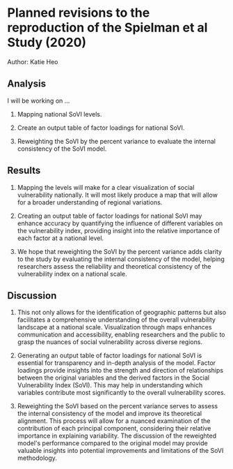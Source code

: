 # Planned revisions to the reproduction of the Spielman et al Study (2020)

Author: Katie Heo

## Analysis

I will be working on ... 

1. Mapping national SoVI levels. 

2. Create an output table of factor loadings for national SoVI.

3. Reweighting the SoVI by the percent variance to evaluate the internal consistency of the SoVI model. 

## Results

1. Mapping the levels will make for a clear visualization of social vulnerability nationally. It will most likely produce a map that will allow for a broader understanding of regional variations. 

2. Creating an output table of factor loadings for national SoVI may enhance accuracy by quantifying the influence of different variables on the vulnerability index, providing insight into the relative importance of each factor at a national level.

3. We hope that reweighting the SoVI by the percent variance adds clarity to the study by evaluating the internal consistency of the model, helping researchers assess the reliability and theoretical consistency of the vulnerability index on a national scale.

## Discussion

1. This not only allows for the identification of geographic patterns but also facilitates a comprehensive understanding of the overall vulnerability landscape at a national scale. Visualization through maps enhances communication and accessibility, enabling researchers and the public to grasp the nuances of social vulnerability across diverse regions.

2. Generating an output table of factor loadings for national SoVI is essential for transparency and in-depth analysis of the model. Factor loadings provide insights into the strength and direction of relationships between the original variables and the derived factors in the Social Vulnerability Index (SoVI). This may help in understanding which variables contribute most significantly to the overall vulnerability scores. 

3. Reweighting the SoVI based on the percent variance serves to assess the internal consistency of the model and improve its theoretical alignment. This process will allow for a nuanced examination of the contribution of each principal component, considering their relative importance in explaining variability. The discussion of the reweighted model's performance compared to the original model may provide valuable insights into potential improvements and limitations of the SoVI methodology.
